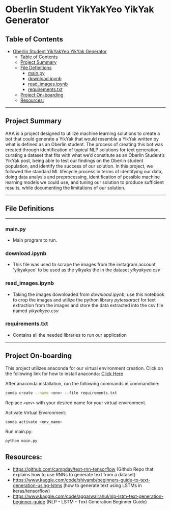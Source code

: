 # Oberlin Student YikYakYeo YikYak Generator

## Table of Contents
- [Oberlin Student YikYakYeo YikYak Generator](#oberlin-student-yikyakyeo-yikyak-generator)
  - [Table of Contents](#table-of-contents)
  - [Project Summary](#project-summary)
  - [File Definitions](#file-definitions)
    - [main.py](#mainpy)
    - [download.ipynb](#downloadipynb)
    - [read\_images.ipynb](#read_imagesipynb)
    - [requirements.txt](#requirementstxt)
  - [Project On-boarding](#project-on-boarding)
  - [Resources:](#resources)

---

## Project Summary

AAA is a project designed to utilize machine learning solutions to create a bot that could generate a YikYak that would resemble a YikYak written by what is defined as an Oberlin student. The process of creating this bot was created through identification of typical NLP solutions for text generation, curating a dataset that fits with what we’d constitute as an Oberlin Student’s YikYak post, being able to test our findings on the Oberlin student population, and identify the success of our solution. In this project, we followed the standard ML lifecycle process in terms of identifying our data, doing data analysis and preprocessing, identification of possible machine learning models we could use, and tuning our solution to produce sufficient results, while documenting the limitations of our solution.

---
## File Definitions
---
### main.py
  - Main program to run.
### download.ipynb
  - This file was used to scrape the images from the instagram account 'yikyakyeo' to be used as the yikyaks the in the dataset _yikyakyeo.csv_
### read_images.ipynb
  - Taking the images downloaded from _download.ipynb_, use this notebook to crop the images and utilize the python library _pytessaract_ for text extraction from the images and store the data extracted into the csv file named _yikyakyeo.csv_
### requirements.txt
  - Contains all the needed libraries to run our application
---

## Project On-boarding

This project utilizes anaconda for our virtual environment creation. Click on the following link for how to install anaconda: [Click Here](https://docs.anaconda.com/anaconda/install/)

After anaconda installation, run the following commands in commandline: 

```bash
conda create --name <env> --file requirements.txt
```
Replace `<env>` with your desired name for your virtual environment.

Activate Virtual Environment:

```bash
conda activate <env_name>
```

Run main.py:
```bash
python main.py
```
  
## Resources:
- https://github.com/campdav/text-rnn-tensorflow (Github Repo that explains how to use RNNs to generate text from a dataset)
- https://www.kaggle.com/code/shivamb/beginners-guide-to-text-generation-using-lstms (how to generate text using LSTMs in keras/tensorflow)
- https://www.kaggle.com/code/aggarwalrahul/nlp-lstm-text-generation-beginner-guide (NLP - LSTM - Text Generation Beginner Guide)